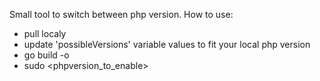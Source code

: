 Small tool to switch between php version.
How to use:
- pull localy
- update 'possibleVersions' variable values to fit your local php version
- go build -o <name>
- sudo <name> <phpversion_to_enable>
